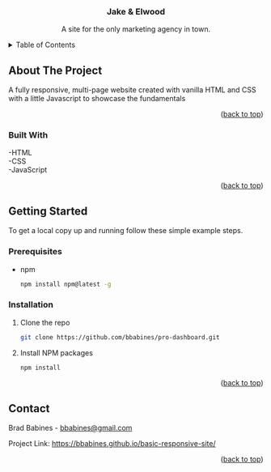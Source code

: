 <a name="readme-top"></a>

<br />
<div align="center">
  <a href="https://github.com/bbabines/basic-responsive-site">
  </a>

<h3 align="center">Jake & Elwood</h3>

  <p align="center">
    A site for the only marketing agency in town. 
    <br />
  </p>
</div>

<!-- TABLE OF CONTENTS -->
<details>
  <summary>Table of Contents</summary>
  <ol>
    <li>
      <a href="#about-the-project">About The Project</a>
      <ul>
        <li><a href="#built-with">Built With</a></li>
      </ul>
    </li>
    <li>
      <a href="#getting-started">Getting Started</a>
      <ul>
        <li><a href="#prerequisites">Prerequisites</a></li>
        <li><a href="#installation">Installation</a></li>
      </ul>
    </li>
    <li><a href="#contact">Contact</a></li>
  </ol>
</details>

<!-- ABOUT THE PROJECT -->

## About The Project

A fully responsive, multi-page website created with vanilla HTML and CSS with a little Javascript to showcase the fundamentals

<p align="right">(<a href="#readme-top">back to top</a>)</p>

### Built With

-HTML
<br />
-CSS
<br />
-JavaScript

<p align="right">(<a href="#readme-top">back to top</a>)</p>

<!-- GETTING STARTED -->

## Getting Started

To get a local copy up and running follow these simple example steps.

### Prerequisites

- npm
  ```sh
  npm install npm@latest -g
  ```

### Installation

1. Clone the repo
   ```sh
   git clone https://github.com/bbabines/pro-dashboard.git
   ```
2. Install NPM packages
   ```sh
   npm install
   ```


<p align="right">(<a href="#readme-top">back to top</a>)</p>

<!-- USAGE EXAMPLES -->

<!-- CONTACT -->

## Contact

Brad Babines - bbabines@gmail.com

Project Link: https://bbabines.github.io/basic-responsive-site/

<p align="right">(<a href="#readme-top">back to top</a>)</p>
